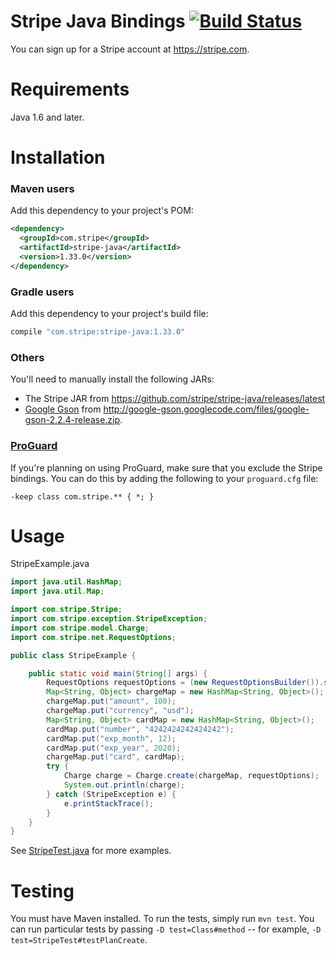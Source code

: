 # Stripe Java Bindings [![Build Status](https://travis-ci.org/stripe/stripe-java.svg?branch=master)](https://travis-ci.org/stripe/stripe-java)

You can sign up for a Stripe account at https://stripe.com.

Requirements
============

Java 1.6 and later.

Installation
============

### Maven users

Add this dependency to your project's POM:

```xml
<dependency>
  <groupId>com.stripe</groupId>
  <artifactId>stripe-java</artifactId>
  <version>1.33.0</version>
</dependency>
```

### Gradle users

Add this dependency to your project's build file:

```groovy
compile "com.stripe:stripe-java:1.33.0"
```

### Others

You'll need to manually install the following JARs:

* The Stripe JAR from https://github.com/stripe/stripe-java/releases/latest
* [Google Gson](http://code.google.com/p/google-gson/) from <http://google-gson.googlecode.com/files/google-gson-2.2.4-release.zip>.

### [ProGuard](http://proguard.sourceforge.net/)

If you're planning on using ProGuard, make sure that you exclude the Stripe bindings. You can do this by adding the following to your `proguard.cfg` file:

    -keep class com.stripe.** { *; }

Usage
=====

StripeExample.java

```java
import java.util.HashMap;
import java.util.Map;

import com.stripe.Stripe;
import com.stripe.exception.StripeException;
import com.stripe.model.Charge;
import com.stripe.net.RequestOptions;

public class StripeExample {

    public static void main(String[] args) {
        RequestOptions requestOptions = (new RequestOptionsBuilder()).setApiKey("YOUR-SECRET-KEY").build();
        Map<String, Object> chargeMap = new HashMap<String, Object>();
        chargeMap.put("amount", 100);
        chargeMap.put("currency", "usd");
        Map<String, Object> cardMap = new HashMap<String, Object>();
        cardMap.put("number", "4242424242424242");
        cardMap.put("exp_month", 12);
        cardMap.put("exp_year", 2020);
        chargeMap.put("card", cardMap);
        try {
            Charge charge = Charge.create(chargeMap, requestOptions);
            System.out.println(charge);
        } catch (StripeException e) {
            e.printStackTrace();
        }
    }
}
```

See [StripeTest.java](https://github.com/stripe/stripe-java/blob/master/src/test/java/com/stripe/StripeTest.java) for more examples.

Testing
=======

You must have Maven installed. To run the tests, simply run `mvn test`. You can run particular tests by passing `-D test=Class#method` -- for example, `-D test=StripeTest#testPlanCreate`.
